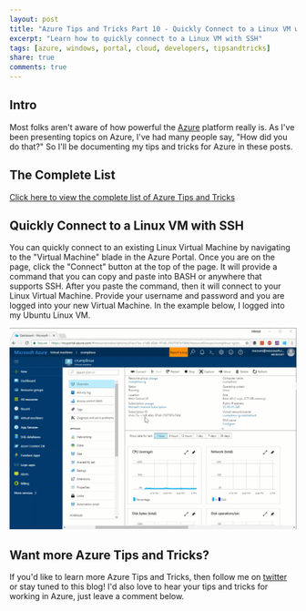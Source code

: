 ```yaml
---
layout: post
title: "Azure Tips and Tricks Part 10 - Quickly Connect to a Linux VM with SSH"
excerpt: "Learn how to quickly connect to a Linux VM with SSH"
tags: [azure, windows, portal, cloud, developers, tipsandtricks]
share: true
comments: true
---
```


## Intro

Most folks aren't aware of how powerful the [Azure](http://www.azure.com) platform really is. As I've been presenting topics on Azure, I've had many people say, "How did you do that?" So I'll be documenting my tips and tricks for Azure in these posts.

## The Complete List

[Click here to view the complete list of Azure Tips and Tricks ](https://www.michaelcrump.net/azure-tips-and-tricks-complete-list/)

## Quickly Connect to a Linux VM with SSH

You can quickly connect to an existing Linux Virtual Machine by navigating to the "Virtual Machine" blade in the Azure Portal. Once you are on the page, click the "Connect" button at the top of the page. It will provide a command that you can copy and paste into BASH or anywhere that supports SSH. After you paste the command, then it will connect to your Linux Virtual Machine. Provide your username and password and you are logged into your new Virtual Machine. In the example below, I logged into my Ubuntu Linux VM. 

<img src="/files/azuretip10.gif">


## Want more Azure Tips and Tricks?

If you'd like to learn more Azure Tips and Tricks, then follow me on [twitter](http://twitter.com/mbcrump) or stay tuned to this blog! I'd also love to hear your tips and tricks for working in Azure, just leave a comment below. 